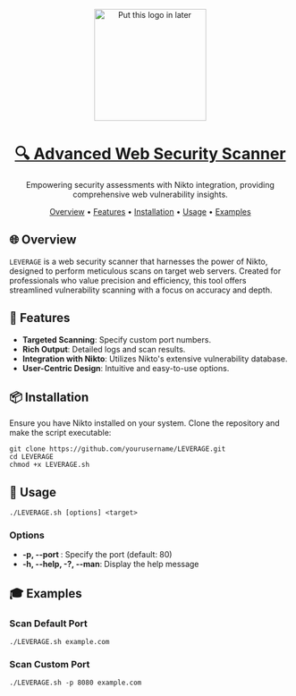 <p align="center">
  <img src="https://path/to/your/logo.png" alt="Put this logo in later" width="200">
</p>

<h1 align="center">
  <a href="https://github.com/sullo/nikto">
    🔍 Advanced Web Security Scanner
  </a>
</h1>

<p align="center">
  Empowering security assessments with Nikto integration, providing comprehensive web vulnerability insights.
</p>

<p align="center">
  <a href="#overview">Overview</a> •
  <a href="#features">Features</a> •
  <a href="#installation">Installation</a> •
  <a href="#usage">Usage</a> •
  <a href="#examples">Examples</a> 
</p>

## 🌐 Overview
`LEVERAGE` is a web security scanner that harnesses the power of Nikto, designed to perform meticulous scans on target web servers. Created for professionals who value precision and efficiency, this tool offers streamlined vulnerability scanning with a focus on accuracy and depth.

## 💼 Features
- **Targeted Scanning**: Specify custom port numbers.
- **Rich Output**: Detailed logs and scan results.
- **Integration with Nikto**: Utilizes Nikto's extensive vulnerability database.
- **User-Centric Design**: Intuitive and easy-to-use options.

## 📦 Installation
Ensure you have Nikto installed on your system. Clone the repository and make the script executable:

```
git clone https://github.com/yourusername/LEVERAGE.git
cd LEVERAGE
chmod +x LEVERAGE.sh
```

## 🎲 Usage
```
./LEVERAGE.sh [options] <target>
```

### Options
- **-p, --port <port>**: Specify the port (default: 80)
- **-h, --help, -?, --man**: Display the help message

## 🎓 Examples
### Scan Default Port
```
./LEVERAGE.sh example.com
```

### Scan Custom Port
```
./LEVERAGE.sh -p 8080 example.com
```
